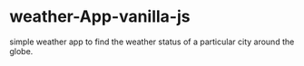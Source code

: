 # weather-App-vanilla-js

simple weather app to find the weather status of a particular city around the globe.

